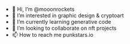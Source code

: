 - 👋 Hi, I’m @mooonrockets
- 👀 I’m interested in graphic design & cryptoart
- 🌱 I’m currently learning generative code
- 💞️ I’m looking to collaborate on nft projects
- 📫 How to reach me punkstars.io

<!---
mooonrockets/mooonrockets is a ✨ special ✨ repository because its `README.md` (this file) appears on your GitHub profile.
You can click the Preview link to take a look at your changes.
--->
